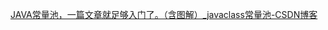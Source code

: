 [JAVA常量池，一篇文章就足够入门了。（含图解）_javaclass常量池-CSDN博客](https://blog.csdn.net/qq_41376740/article/details/80338158)